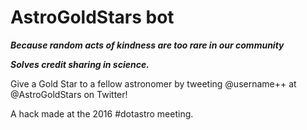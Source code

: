 # AstroGoldStars bot

***Because random acts of kindness are too rare in our community***

***Solves credit sharing in science.***

Give a Gold Star to a fellow astronomer by tweeting @username++ at @AstroGoldStars on Twitter!

A hack made at the 2016 #dotastro meeting.
